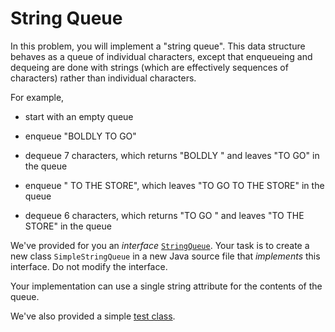 # String Queue

In this problem, you will implement a "string queue". This data structure
behaves as a queue of individual characters, except that enqueueing and 
dequeing are done with strings (which are effectively sequences of characters)
rather than individual characters.

For example, 

- start with an empty queue

- enqueue "BOLDLY TO GO" 

- dequeue 7 characters, which returns "BOLDLY " and leaves "TO GO" in the queue

- enqueue " TO THE STORE", which leaves "TO GO TO THE STORE" in the
  queue

- dequeue 6 characters, which returns "TO GO " and leaves "TO THE
  STORE" in the queue

We've provided for you an _interface_ [`StringQueue`](StringQueue.java). Your
task is to create a new class `SimpleStringQueue` in a new Java source file that
_implements_ this interface. Do not modify the interface.

Your implementation can use a single string attribute for the contents of the queue.

We've also provided a simple [test class](Test.java). 

